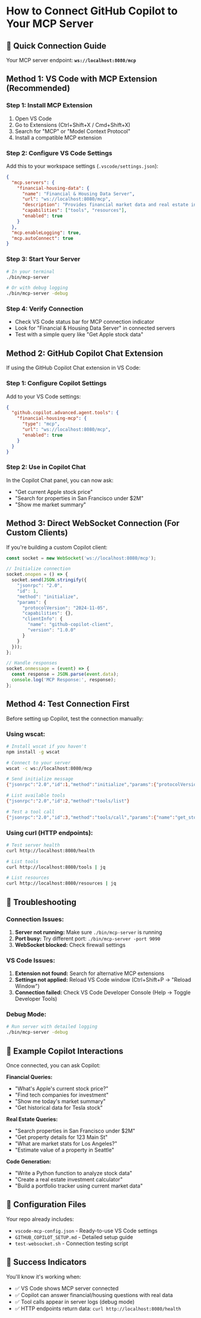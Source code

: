 # How to Connect GitHub Copilot to Your MCP Server

## 🚀 Quick Connection Guide

Your MCP server endpoint: **`ws://localhost:8080/mcp`**

## Method 1: VS Code with MCP Extension (Recommended)

### Step 1: Install MCP Extension
1. Open VS Code
2. Go to Extensions (Ctrl+Shift+X / Cmd+Shift+X)
3. Search for "MCP" or "Model Context Protocol"
4. Install a compatible MCP extension

### Step 2: Configure VS Code Settings
Add this to your workspace settings (`.vscode/settings.json`):

```json
{
  "mcp.servers": {
    "financial-housing-data": {
      "name": "Financial & Housing Data Server",
      "url": "ws://localhost:8080/mcp",
      "description": "Provides financial market data and real estate information",
      "capabilities": ["tools", "resources"],
      "enabled": true
    }
  },
  "mcp.enableLogging": true,
  "mcp.autoConnect": true
}
```

### Step 3: Start Your Server
```bash
# In your terminal
./bin/mcp-server

# Or with debug logging
./bin/mcp-server -debug
```

### Step 4: Verify Connection
- Check VS Code status bar for MCP connection indicator
- Look for "Financial & Housing Data Server" in connected servers
- Test with a simple query like "Get Apple stock data"

## Method 2: GitHub Copilot Chat Extension

If using the GitHub Copilot Chat extension in VS Code:

### Step 1: Configure Copilot Settings
Add to your VS Code settings:

```json
{
  "github.copilot.advanced.agent.tools": {
    "financial-housing-mcp": {
      "type": "mcp",
      "url": "ws://localhost:8080/mcp",
      "enabled": true
    }
  }
}
```

### Step 2: Use in Copilot Chat
In the Copilot Chat panel, you can now ask:
- "Get current Apple stock price"
- "Search for properties in San Francisco under $2M"
- "Show me market summary"

## Method 3: Direct WebSocket Connection (For Custom Clients)

If you're building a custom Copilot client:

```javascript
const socket = new WebSocket('ws://localhost:8080/mcp');

// Initialize connection
socket.onopen = () => {
  socket.send(JSON.stringify({
    "jsonrpc": "2.0",
    "id": 1,
    "method": "initialize",
    "params": {
      "protocolVersion": "2024-11-05",
      "capabilities": {},
      "clientInfo": {
        "name": "github-copilot-client",
        "version": "1.0.0"
      }
    }
  }));
};

// Handle responses
socket.onmessage = (event) => {
  const response = JSON.parse(event.data);
  console.log('MCP Response:', response);
};
```

## Method 4: Test Connection First

Before setting up Copilot, test the connection manually:

### Using wscat:
```bash
# Install wscat if you haven't
npm install -g wscat

# Connect to your server
wscat -c ws://localhost:8080/mcp

# Send initialize message
{"jsonrpc":"2.0","id":1,"method":"initialize","params":{"protocolVersion":"2024-11-05","capabilities":{},"clientInfo":{"name":"test","version":"1.0.0"}}}

# List available tools
{"jsonrpc":"2.0","id":2,"method":"tools/list"}

# Test a tool call
{"jsonrpc":"2.0","id":3,"method":"tools/call","params":{"name":"get_stock_data","arguments":{"symbol":"AAPL"}}}
```

### Using curl (HTTP endpoints):
```bash
# Test server health
curl http://localhost:8080/health

# List tools
curl http://localhost:8080/tools | jq

# List resources
curl http://localhost:8080/resources | jq
```

## 🔧 Troubleshooting

### Connection Issues:
1. **Server not running:** Make sure `./bin/mcp-server` is running
2. **Port busy:** Try different port: `./bin/mcp-server -port 9090`
3. **WebSocket blocked:** Check firewall settings

### VS Code Issues:
1. **Extension not found:** Search for alternative MCP extensions
2. **Settings not applied:** Reload VS Code window (Ctrl+Shift+P → "Reload Window")
3. **Connection failed:** Check VS Code Developer Console (Help → Toggle Developer Tools)

### Debug Mode:
```bash
# Run server with detailed logging
./bin/mcp-server -debug
```

## 🎯 Example Copilot Interactions

Once connected, you can ask Copilot:

**Financial Queries:**
- "What's Apple's current stock price?"
- "Find tech companies for investment"
- "Show me today's market summary"
- "Get historical data for Tesla stock"

**Real Estate Queries:**
- "Search properties in San Francisco under $2M"
- "Get property details for 123 Main St"
- "What are market stats for Los Angeles?"
- "Estimate value of a property in Seattle"

**Code Generation:**
- "Write a Python function to analyze stock data"
- "Create a real estate investment calculator"
- "Build a portfolio tracker using current market data"

## 📝 Configuration Files

Your repo already includes:
- `vscode-mcp-config.json` - Ready-to-use VS Code settings
- `GITHUB_COPILOT_SETUP.md` - Detailed setup guide
- `test-websocket.sh` - Connection testing script

## 🎉 Success Indicators

You'll know it's working when:
- ✅ VS Code shows MCP server connected
- ✅ Copilot can answer financial/housing questions with real data
- ✅ Tool calls appear in server logs (debug mode)
- ✅ HTTP endpoints return data: `curl http://localhost:8080/health`
